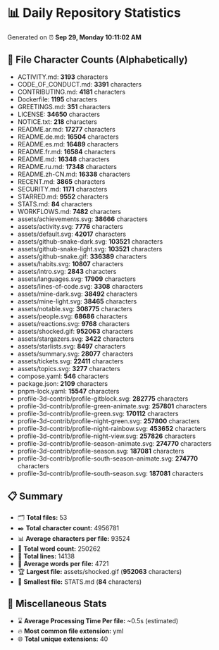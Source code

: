 # 📊 Daily Repository Statistics
Generated on ⏰ **Sep 29, Monday 10:11:02 AM**

## 📂 File Character Counts (Alphabetically)
- ACTIVITY.md: **3193** characters
- CODE_OF_CONDUCT.md: **3391** characters
- CONTRIBUTING.md: **4181** characters
- Dockerfile: **1195** characters
- GREETINGS.md: **351** characters
- LICENSE: **34650** characters
- NOTICE.txt: **218** characters
- README.ar.md: **17277** characters
- README.de.md: **16504** characters
- README.es.md: **16489** characters
- README.fr.md: **16584** characters
- README.md: **16348** characters
- README.ru.md: **17348** characters
- README.zh-CN.md: **16338** characters
- RECENT.md: **3865** characters
- SECURITY.md: **1171** characters
- STARRED.md: **9552** characters
- STATS.md: **84** characters
- WORKFLOWS.md: **7482** characters
- assets/achievements.svg: **38666** characters
- assets/activity.svg: **7776** characters
- assets/default.svg: **42017** characters
- assets/github-snake-dark.svg: **103521** characters
- assets/github-snake-light.svg: **103521** characters
- assets/github-snake.gif: **336389** characters
- assets/habits.svg: **10807** characters
- assets/intro.svg: **2843** characters
- assets/languages.svg: **17909** characters
- assets/lines-of-code.svg: **3308** characters
- assets/mine-dark.svg: **38492** characters
- assets/mine-light.svg: **38465** characters
- assets/notable.svg: **308775** characters
- assets/people.svg: **68686** characters
- assets/reactions.svg: **9768** characters
- assets/shocked.gif: **952063** characters
- assets/stargazers.svg: **3422** characters
- assets/starlists.svg: **8497** characters
- assets/summary.svg: **28077** characters
- assets/tickets.svg: **22411** characters
- assets/topics.svg: **3277** characters
- compose.yaml: **546** characters
- package.json: **2109** characters
- pnpm-lock.yaml: **15547** characters
- profile-3d-contrib/profile-gitblock.svg: **282775** characters
- profile-3d-contrib/profile-green-animate.svg: **257801** characters
- profile-3d-contrib/profile-green.svg: **170112** characters
- profile-3d-contrib/profile-night-green.svg: **257800** characters
- profile-3d-contrib/profile-night-rainbow.svg: **453652** characters
- profile-3d-contrib/profile-night-view.svg: **257826** characters
- profile-3d-contrib/profile-season-animate.svg: **274770** characters
- profile-3d-contrib/profile-season.svg: **187081** characters
- profile-3d-contrib/profile-south-season-animate.svg: **274770** characters
- profile-3d-contrib/profile-south-season.svg: **187081** characters

## 📋 Summary
- 🗂️ **Total files:** 53
- ✒️ **Total character count:** 4956781
- 📊 **Average characters per file:** 93524
- 📝 **Total word count:** 250262
- 🧾 **Total lines:** 14138
- 📐 **Average words per file:** 4721
- 🏆 **Largest file:** assets/shocked.gif (**952063** characters)
- 🥉 **Smallest file:** STATS.md (**84** characters)

## 🌟 Miscellaneous Stats
- ⌛ **Average Processing Time Per file:** ~0.5s (estimated)
- 🔥 **Most common file extension:** yml
- 🌐 **Total unique extensions:** 40
